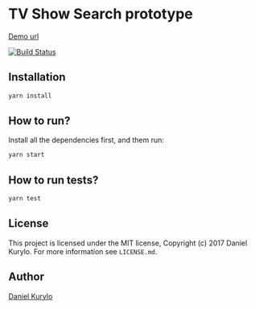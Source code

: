 # TV Show Search prototype

[Demo url](http://dwz5c51ptkmj.cloudfront.net)

[![Build Status](https://travis-ci.org/devon-pl/tv-show-search-prototype.svg?branch=master)](https://travis-ci.org/devon-pl/tv-show-search-prototype)
## Installation

```bash
yarn install
```

## How to run?

Install all the dependencies first, and them run:

```bash
yarn start
```

## How to run tests?

```bash
yarn test
```

## License

This project is licensed under the MIT license, Copyright (c) 2017 Daniel Kurylo. For more information see `LICENSE.md`.

## Author 

[Daniel Kurylo](https://github.com/devon-pl)
